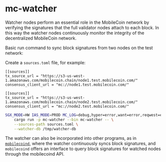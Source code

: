 mc-watcher
=========

Watcher nodes perform an essential role in the MobileCoin network by verifying the signatures that the full validator nodes attach to each block. In this way the watcher nodes continuously monitor the integrity of the decentralized MobileCoin network.

Basic run command to sync block signatures from two nodes on the test network:

Create a `sources.toml` file, for example:
```
[[sources]]
tx_source_url = "https://s3-us-west-1.amazonaws.com/mobilecoin.chain/node1.test.mobilecoin.com/"
consensus_client_url = "mc://node1.test.mobilecoin.com/"

[[sources]]
tx_source_url = "https://s3-us-west-1.amazonaws.com/mobilecoin.chain/node2.test.mobilecoin.com/"
consensus_client_url = "mc://node2.test.mobilecoin.com/"
```

```sh
SGX_MODE=HW IAS_MODE=PROD MC_LOG=debug,hyper=error,want=error,reqwest=error,mio=error,rustls=error \
    cargo run -p mc-watcher --bin mc-watcher -- \
    --sources-path sources.toml \
    --watcher-db /tmp/watcher-db
```

The watcher can also be incorporated into other programs, as in [`mobilecoind`](../mobilecoind/README.md), where the watcher continuously syncs block signatures, and `mobilecoind` offers an interface to query block signatures for watched nodes through the mobilecoind API.
